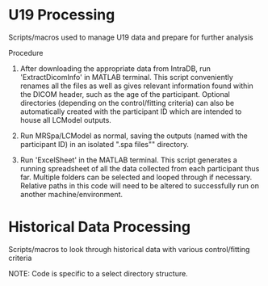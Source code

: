 # U19 Processing

Scripts/macros used to manage U19 data and prepare for further analysis 

Procedure

1. After downloading the appropriate data from IntraDB, run 'ExtractDicomInfo' in MATLAB terminal. This script conveniently renames all the files as well as gives relevant information found within the DICOM header, such as the age of the participant. Optional directories (depending on the control/fitting criteria) can also be automatically created with the participant ID which are intended to house all LCModel outputs. 

2. Run MRSpa/LCModel as normal, saving the outputs (named with the participant ID) in an isolated ".spa files"" directory. 

3. Run 'ExcelSheet' in the MATLAB terminal. This script generates a running spreadsheet of all the data collected from each participant thus far. Multiple folders can be selected and looped through if necessary. Relative paths in this code will need to be altered to successfully run on another machine/environment.  

# Historical Data Processing 

Scripts/macros to look through historical data with various control/fitting criteria 

NOTE: Code is specific to a select directory structure. 



